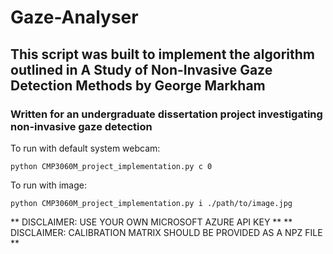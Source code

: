 # Gaze-Analyser
## This script was built to implement the algorithm outlined in A Study of Non-Invasive Gaze Detection Methods by George Markham
### Written for an undergraduate dissertation project investigating non-invasive gaze detection

To run with default system webcam:

```
python CMP3060M_project_implementation.py c 0
```

To run with image:

```
python CMP3060M_project_implementation.py i ./path/to/image.jpg
```

** DISCLAIMER: USE YOUR OWN MICROSOFT AZURE API KEY **
** DISCLAIMER: CALIBRATION MATRIX SHOULD BE PROVIDED AS A NPZ FILE **